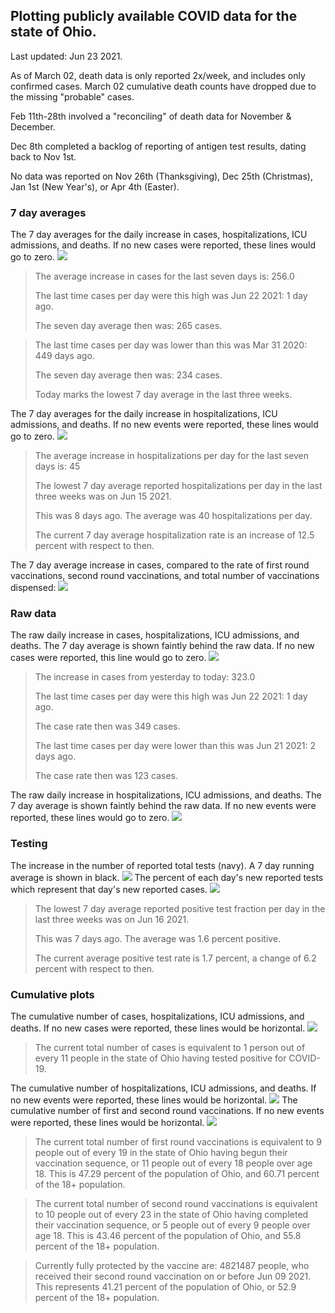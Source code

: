 ## Plotting publicly available COVID data for the state of Ohio. 

Last updated: Jun 23 2021. 

As of March 02, death data is only reported 2x/week, and includes only confirmed cases. March 02 cumulative death counts have dropped due to the missing "probable" cases.

Feb 11th-28th involved a "reconciling" of death data for November & December.

Dec 8th completed a backlog of reporting of antigen test results, dating back to Nov 1st.

No data was reported on Nov 26th (Thanksgiving), Dec 25th (Christmas), Jan 1st (New Year's), or Apr 4th (Easter).
### 7 day averages
The 7 day averages for the daily increase in cases, hospitalizations, ICU admissions, and deaths. If no new cases were reported, these lines would go to zero.
![](7dayaverage_cases.png)

>The average increase in cases for the last seven days is: 256.0
>
>The last time cases per day were this high was Jun 22 2021: 1 day ago.
>
>The seven day average then was: 265 cases.

>
>The last time cases per day was lower than this was Mar 31 2020: 449 days ago.
>
>The seven day average then was: 234 cases.
>
>Today marks the lowest 7 day average in the last three weeks.

The 7 day averages for the daily increase in hospitalizations, ICU admissions, and deaths. If no new events were reported, these lines would go to zero.
![](7dayaverage_hospital.png)

>The average increase in hospitalizations per day for the last seven days is: 45
>
>The lowest 7 day average reported hospitalizations per day in the last three weeks was on Jun 15 2021.
>
>This was 8 days ago. The average was 40 hospitalizations per day.
>
>The current 7 day average hospitalization rate is an increase of 12.5 percent with respect to then.

The 7 day average increase in cases, compared to the rate of first round vaccinations, second round vaccinations, and total number of vaccinations dispensed:
![](DailyVaccinationsCases.png)

### Raw data
The raw daily increase in cases, hospitalizations, ICU admissions, and deaths. The 7 day average is shown faintly behind the raw data. If no new cases were reported, this line would go to zero.
![](DailyCases.png)

>The increase in cases from yesterday to today: 323.0 
>
>The last time cases per day were this high was Jun 22 2021: 1 day ago. 
>
>The case rate then was 349 cases.
>
>The last time cases per day were lower than this was Jun 21 2021: 2 days ago. 
>
>The case rate then was 123 cases.

The raw daily increase in hospitalizations, ICU admissions, and deaths. The 7 day average is shown faintly behind the raw data. If no new events were reported, these lines would go to zero.
![](DailyHospitalizations.png)

### Testing

The increase in the number of reported total tests (navy). A 7 day running average is shown in black.
![](DailyTests.png)
The percent of each day's new reported tests which represent that day's new reported cases.
![](percentpositive_tests.png)

>The lowest 7 day average reported positive test fraction per day in the last three weeks was on Jun 16 2021.
>
>This was 7 days ago. The average was 1.6 percent positive. 
>
>The current average positive test rate is 1.7 percent, a change of 6.2 percent with respect to then. 

### Cumulative plots
The cumulative number of cases, hospitalizations, ICU admissions, and deaths. If no new cases were reported, these lines would be horizontal.
![](Cases.png)

>The current total number of cases is equivalent to 1 person out of every 11 people in the state of Ohio having tested positive for COVID-19.

The cumulative number of hospitalizations, ICU admissions, and deaths. If no new events were reported, these lines would be horizontal.
![](Hospitalizations.png)
The cumulative number of first and second round vaccinations. If no new events were reported, these lines would be horizontal.
![](Vaccinations.png)

>The current total number of first round vaccinations is equivalent to 9 people out of every 19 in the state of Ohio having begun their vaccination sequence, or 11 people out of every 18 people over age 18.
 >This is 47.29 percent of the population of Ohio, and 60.71 percent of the 18+ population.

>The current total number of second round vaccinations is equivalent to 10 people out of every 23 in the state of Ohio having completed their vaccination sequence, or 5 people out of every 9 people over age 18. 
>This is 43.46 percent of the population of Ohio, and 55.8 percent of the 18+ population.

>Currently fully protected by the vaccine are: 4821487 people, who received their second round vaccination on or before Jun 09 2021.
>This represents 41.21 percent of the population of Ohio, or 52.9 percent of the 18+ population.

